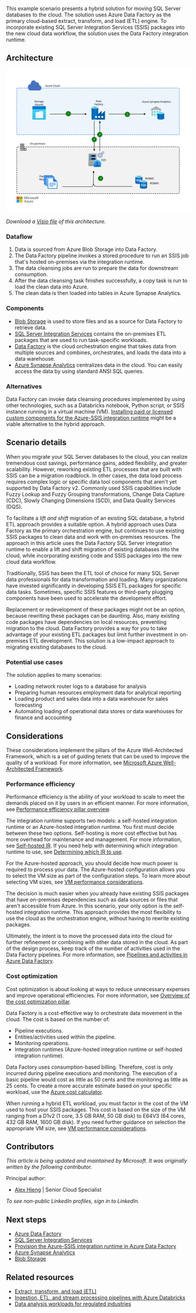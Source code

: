 This example scenario presents a hybrid solution for moving SQL Server databases to the cloud. The solution uses Azure Data Factory as the primary cloud-based extract, transform, and load (ETL) engine. To incorporate existing SQL Server Integration Services (SSIS) packages into the new cloud data workflow, the solution uses the Data Factory integration runtime.

## Architecture

![Digaram displaying an architecture overview of a hybrid ETL process that uses Azure Data Factory.](media/architecture-diagram-hybrid-etl-data-factory.svg)

*Download a [Visio file](https://archcenter.blob.core.windows.net/cdn/architecture-diagram-hybrid-etl-with-adf.vsdx) of this architecture.*

### Dataflow

1. Data is sourced from Azure Blob Storage into Data Factory.
2. The Data Factory pipeline invokes a stored procedure to run an SSIS job that's hosted on-premises via the integration runtime.
3. The data cleansing jobs are run to prepare the data for downstream consumption.
4. After the data cleansing task finishes successfully, a copy task is run to load the clean data into Azure.
5. The clean data is then loaded into tables in Azure Synapse Analytics.

### Components

- [Blob Storage](https://azure.microsoft.com/products/storage/blobs) is used to store files and as a source for Data Factory to retrieve data.
- [SQL Server Integration Services][docs-ssis] contains the on-premises ETL packages that are used to run task-specific workloads.
- [Data Factory](https://azure.microsoft.com/services/data-factory) is the cloud orchestration engine that takes data from multiple sources and combines, orchestrates, and loads the data into a data warehouse.
- [Azure Synapse Analytics](https://azure.microsoft.com/products/synapse-analytics) centralizes data in the cloud. You can easily access the data by using standard ANSI SQL queries.

### Alternatives

Data Factory can invoke data cleansing procedures implemented by using other technologies, such as a Databricks notebook, Python script, or SSIS instance running in a virtual machine (VM). [Installing paid or licensed custom components for the Azure-SSIS integration runtime](/azure/data-factory/how-to-develop-azure-ssis-ir-licensed-components) might be a viable alternative to the hybrid approach.

## Scenario details

When you migrate your SQL Server databases to the cloud, you can realize tremendous cost savings, performance gains, added flexibility, and greater scalability. However, reworking existing ETL processes that are built with SSIS can be a migration roadblock. In other cases, the data load process requires complex logic or specific data tool components that aren't yet supported by Data Factory v2. Commonly used SSIS capabilities include Fuzzy Lookup and Fuzzy Grouping transformations, Change Data Capture (CDC), Slowly Changing Dimensions (SCD), and Data Quality Services (DQS).

To facilitate a *lift and shift* migration of an existing SQL database, a hybrid ETL approach provides a suitable option. A hybrid approach uses Data Factory as the primary orchestration engine, but continues to use existing SSIS packages to clean data and work with on-premises resources. The approach in this article uses the Data Factory SQL Server integration runtime to enable a lift and shift migration of existing databases into the cloud, while incorporating existing code and SSIS packages into the new cloud data workflow.

Traditionally, SSIS has been the ETL tool of choice for many SQL Server data professionals for data transformation and loading. Many organizations have invested significantly in developing SSIS ETL packages for specific data tasks. Sometimes, specific SSIS features or third-party plugging components have been used to accelerate the development effort.

Replacement or redevelopment of these packages might not be an option, because rewriting these packages can be daunting. Also, many existing code packages have dependencies on local resources, preventing migration to the cloud. Data Factory provides a way for you to take advantage of your existing ETL packages but limit further investment in on-premises ETL development. This solution is a low-impact approach to migrating existing databases to the cloud.

### Potential use cases

The solution applies to many scenarios:

- Loading network router logs to a database for analysis
- Preparing human resources employment data for analytical reporting
- Loading product and sales data into a data warehouse for sales forecasting
- Automating loading of operational data stores or data warehouses for finance and accounting

## Considerations

These considerations implement the pillars of the Azure Well-Architected Framework, which is a set of guiding tenets that can be used to improve the quality of a workload. For more information, see [Microsoft Azure Well-Architected Framework](/azure/architecture/framework).

### Performance efficiency

Performance efficiency is the ability of your workload to scale to meet the demands placed on it by users in an efficient manner. For more information, see [Performance efficiency pillar overview](/azure/architecture/framework/scalability/overview).

The integration runtime supports two models: a self-hosted integration runtime or an Azure-hosted integration runtime. You first must decide between these two options. Self-hosting is more cost effective but has more overhead for maintenance and management. For more information, see [Self-hosted IR](/azure/data-factory/concepts-integration-runtime#self-hosted-integration-runtime). If you need help with determining which integration runtime to use, see [Determining which IR to use](/azure/data-factory/concepts-integration-runtime#determining-which-ir-to-use).

For the Azure-hosted approach, you should decide how much power is required to process your data. The Azure-hosted configuration allows you to select the VM size as part of the configuration steps. To learn more about selecting VM sizes, see [VM performance considerations](/azure/cloud-services/cloud-services-sizes-specs#performance-considerations).

The decision is much easier when you already have existing SSIS packages that have on-premises dependencies such as data sources or files that aren't accessible from Azure. In this scenario, your only option is the self-hosted integration runtime. This approach provides the most flexibility to use the cloud as the orchestration engine, without having to rewrite existing packages.

Ultimately, the intent is to move the processed data into the cloud for further refinement or combining with other data stored in the cloud. As part of the design process, keep track of the number of activities used in the Data Factory pipelines. For more information, see [Pipelines and activities in Azure Data Factory](/azure/data-factory/concepts-pipelines-activities).

### Cost optimization

Cost optimization is about looking at ways to reduce unnecessary expenses and improve operational efficiencies. For more information, see [Overview of the cost optimization pillar](/azure/architecture/framework/cost/overview).

Data Factory is a cost-effective way to orchestrate data movement in the cloud. The cost is based on the number of:

- Pipeline executions.
- Entities/activities used within the pipeline.
- Monitoring operations.
- Integration runtimes (Azure-hosted integration runtime or self-hosted integration runtime).

Data Factory uses consumption-based billing. Therefore, cost is only incurred during pipeline executions and monitoring. The execution of a basic pipeline would cost as little as 50 cents and the monitoring as little as 25 cents. To create a more accurate estimate based on your specific workload, use the [Azure cost calculator](https://azure.microsoft.com/pricing/calculator).

When running a hybrid ETL workload, you must factor in the cost of the VM used to host your SSIS packages. This cost is based on the size of the VM ranging from a D1v2 (1 core, 3.5 GB RAM, 50 GB disk) to E64V3 (64 cores, 432 GB RAM, 1600 GB disk). If you need further guidance on selection the appropriate VM size, see [VM performance considerations](/azure/cloud-services/cloud-services-sizes-specs#performance-considerations).

## Contributors

*This article is being updated and maintained by Microsoft. It was originally written by the following contributor.*

Principal author:

- [Alex Hieng](https://www.linkedin.com/in/alex-hieng-8476352) | Senior Cloud Specialist

*To see non-public LinkedIn profiles, sign in to LinkedIn.*

## Next steps

- [Azure Data Factory][docs-data-factory]
- [SQL Server Integration Services][docs-ssis]
- [Provision the Azure-SSIS integration runtime in Azure Data Factory](/azure/data-factory/tutorial-deploy-ssis-packages-azure)
- [Azure Synapse Analytics][docs-sql-data-warehouse]
- [Blob Storage][docs-blob-storage]

## Related resources

- [Extract, transform, and load (ETL)](../../data-guide/relational-data/etl.yml)
- [Ingestion, ETL, and stream processing pipelines with Azure Databricks](../../solution-ideas/articles/ingest-etl-stream-with-adb.yml)
- [Data analysis workloads for regulated industries](/azure/architecture/example-scenario/data/data-warehouse)

<!-- links -->

[architecture-diagram]: ./media/architecture-diagram-hybrid-etl-with-adf-new.png
[docs-blob-storage]: /azure/storage/blobs/storage-blobs-overview
[docs-data-factory]: /azure/data-factory/introduction
[docs-ssis]: /sql/integration-services/sql-server-integration-services
[docs-sql-data-warehouse]: /azure/sql-data-warehouse/sql-data-warehouse-overview-what-is
